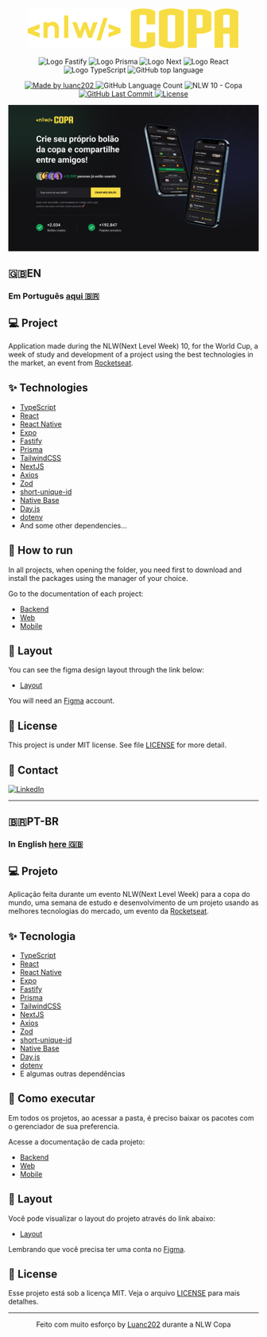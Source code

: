 <p align="center">
  <img alt="NLW Copa" src=".github/logo.svg" />
</p>

<p align="center">
<img src="https://img.shields.io/badge/fastify-202020?style=for-the-badge&logo=fastify&logoColor=white" alt="Logo Fastify">
<img src="https://img.shields.io/badge/Prisma-3982CE?style=for-the-badge&logo=Prisma&logoColor=white" alt="Logo Prisma">
<img src="https://img.shields.io/badge/next.js-000000?style=for-the-badge&logo=nextdotjs&logoColor=white" alt="Logo Next">
<img src="https://img.shields.io/badge/React-20232A?style=for-the-badge&logo=react&logoColor=61DAFB" alt="Logo React">
<img src="https://img.shields.io/badge/-TypeScript-2f74c3?style=for-the-badge&logo=typescript&logoColor=white" alt="Logo TypeScript" />
<img alt="GitHub top language" src="https://img.shields.io/github/languages/top/luanc202/nlw-copa?color=orange&style=for-the-badge">
</p>

<p align="center">
<a href="https://github.com/luanc202">
      <img alt="Made by luanc202" src="https://img.shields.io/static/v1?label=made%20by&message=luanc202&color=009739&labelColor=FEDD00">
   </a>
<img alt="GitHub Language Count" src="https://img.shields.io/github/languages/count/luanc202/nlw-copa">
  <img src="https://img.shields.io/static/v1?label=NLW&message=10&color=F7DD43&labelColor=202024" alt="NLW 10 - Copa">
  <a href="https://github.com/luanc202/nlw-copa/commits/main">
      <img alt="GitHub Last Commit" src="https://img.shields.io/github/last-commit/luanc202/nlw-copa">
   </a>
  <a href="LICENSE"><img  src="https://img.shields.io/static/v1?label=License&message=MIT&color=F7DD43&labelColor=202024" alt="License"></a>
</p>

<img src=".github/imagem-nlw.png">

<h2><a name="ptbr">🇬🇧EN</a></h2>

### Em Português [aqui 🇧🇷](#ptbr)
## 💻 Project

Application made during the NLW(Next Level Week) 10, for the World Cup, a week of study and development of a project using the best technologies in the market, an event from [Rocketseat](https://www.rocketseat.com.br/).

## ✨ Technologies

- [TypeScript](https://www.typescriptlang.org/)
- [React](https://reactjs.org/)
- [React Native](https://reactnative.dev/)
- [Expo](https://expo.dev/)
- [Fastify](https://www.fastify.io/)
- [Prisma](https://www.prisma.io/)
- [TailwindCSS](https://tailwindcss.com/)
- [NextJS](https://nextjs.org/)
- [Axios](https://axios-http.com/)
- [Zod](https://zod.dev/)
- [short-unique-id](https://github.com/simplyhexagonal/short-unique-id)
- [Native Base](https://nativebase.io/)
- [Day.js](https://day.js.org/)
- [dotenv](https://github.com/motdotla/dotenv)
- And some other dependencies...

## 🚀 How to run

In all projects, when opening the folder, you need first to download and install the packages using the manager of your choice.

Go to the documentation of each project:

- [Backend](./server/README.md)
- [Web](./web/README.md)
- [Mobile](./mobile/README.md)

## 🔖 Layout

You can see the figma design layout through the link below:

- [Layout](https://www.figma.com/community/file/1169028343875283461)

You will need an [Figma](http://figma.com/) account.

## 📝 License

This project is under MIT license. See file [LICENSE](LICENSE) for more detail.

## 📲 Contact

<a href="https://www.linkedin.com/in/luancfalves/"><img src="https://img.shields.io/badge/linkedin%20-%230077B5.svg?&style=for-the-badge&logo=linkedin&logoColor=white" alt="LinkedIn"/></a>

---

<h2><a name="ptbr">🇧🇷PT-BR</a></h2>

### In English [here 🇬🇧](#en)

## 💻 Projeto

Aplicação feita durante um evento NLW(Next Level Week) para a copa do mundo, uma semana de estudo e desenvolvimento de um projeto usando as melhores tecnologias do mercado, um evento da [Rocketseat](https://www.rocketseat.com.br/).

## ✨ Tecnologia

- [TypeScript](https://www.typescriptlang.org/)
- [React](https://reactjs.org/)
- [React Native](https://reactnative.dev/)
- [Expo](https://expo.dev/)
- [Fastify](https://www.fastify.io/)
- [Prisma](https://www.prisma.io/)
- [TailwindCSS](https://tailwindcss.com/)
- [NextJS](https://nextjs.org/)
- [Axios](https://axios-http.com/)
- [Zod](https://zod.dev/)
- [short-unique-id](https://github.com/simplyhexagonal/short-unique-id)
- [Native Base](https://nativebase.io/)
- [Day.js](https://day.js.org/)
- [dotenv](https://github.com/motdotla/dotenv)
- E algumas outras dependências

## 🚀 Como executar

Em todos os projetos, ao acessar a pasta, é preciso baixar os pacotes com o gerenciador de sua preferencia.

Acesse a documentação de cada projeto:

- [Backend](./server/README.md)
- [Web](./web/README.md)
- [Mobile](./mobile/README.md)

## 🔖 Layout

Você pode visualizar o layout do projeto através do link abaixo:

- [Layout](https://www.figma.com/community/file/1169028343875283461)

Lembrando que você precisa ter uma conta no [Figma](http://figma.com/).

## 📝 License

Esse projeto está sob a licença MIT. Veja o arquivo [LICENSE](LICENSE) para mais detalhes.

---

<p align="center">
  Feito com muito esforço by <a href="https://www.linkedin.com/in/luanc202/">Luanc202</a> durante a NLW Copa
</p>